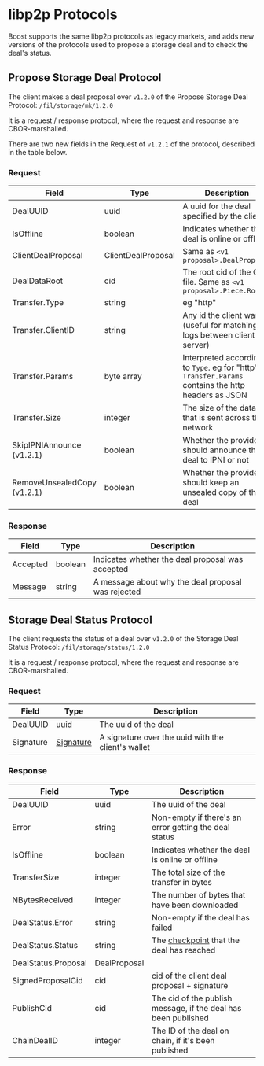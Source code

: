 # libp2p Protocols

Boost supports the same libp2p protocols as legacy markets, and adds new versions of the protocols used to propose a storage deal and to check the deal's status.

## Propose Storage Deal Protocol

The client makes a deal proposal over `v1.2.0` of the Propose Storage Deal Protocol: `/fil/storage/mk/1.2.0`

It is a request / response protocol, where the request and response are CBOR-marshalled.

There are two new fields in the Request of `v1.2.1` of the protocol, described in the table below.

### Request

| Field                       | Type               | Description                                                                                        |
|-----------------------------|--------------------|----------------------------------------------------------------------------------------------------|
| DealUUID                    | uuid               | A uuid for the deal specified by the client                                                        |
| IsOffline                   | boolean            | Indicates whether the deal is online or offline                                                    |
| ClientDealProposal          | ClientDealProposal | Same as `<v1 proposal>.DealProposal`                                                               |
| DealDataRoot                | cid                | The root cid of the CAR file. Same as `<v1 proposal>.Piece.Root`                                   |
| Transfer.Type               | string             | eg "http"                                                                                          |
| Transfer.ClientID           | string             | Any id the client wants (useful for matching logs between client and server)                       |
| Transfer.Params             | byte array         | Interpreted according to `Type`. eg for "http" `Transfer.Params` contains the http headers as JSON |
| Transfer.Size               | integer            | The size of the data that is sent across the network                                               |
| SkipIPNIAnnounce (v1.2.1)   | boolean            | Whether the provider should announce the deal to IPNI or not                                       |
| RemoveUnsealedCopy (v1.2.1) | boolean            | Whether the provider should keep an unsealed copy of the deal                                      |

### Response

| Field    | Type    | Description                                        |
| -------- | ------- | -------------------------------------------------- |
| Accepted | boolean | Indicates whether the deal proposal was accepted   |
| Message  | string  | A message about why the deal proposal was rejected |

## Storage Deal Status Protocol

The client requests the status of a deal over `v1.2.0` of the Storage Deal Status Protocol: `/fil/storage/status/1.2.0`

It is a request / response protocol, where the request and response are CBOR-marshalled.

### Request

| Field     | Type                                                                                                                                      | Description                                        |
| --------- | ----------------------------------------------------------------------------------------------------------------------------------------- | -------------------------------------------------- |
| DealUUID  | uuid                                                                                                                                      | The uuid of the deal                               |
| Signature | [Signature](https://github.com/filecoin-project/go-state-types/blob/057cdfb837f7a0309c1607c7c4640f315e51d7af/crypto/signature.go#L36-L39) | A signature over the uuid with the client's wallet |

### Response

| Field               | Type         | Description                                                                                                                                                                                   |
| ------------------- | ------------ | --------------------------------------------------------------------------------------------------------------------------------------------------------------------------------------------- |
| DealUUID            | uuid         | The uuid of the deal                                                                                                                                                                          |
| Error               | string       | Non-empty if there's an error getting the deal status                                                                                                                                         |
| IsOffline           | boolean      | Indicates whether the deal is online or offline                                                                                                                                               |
| TransferSize        | integer      | The total size of the transfer in bytes                                                                                                                                                       |
| NBytesReceived      | integer      | The number of bytes that have been downloaded                                                                                                                                                 |
| DealStatus.Error    | string       | Non-empty if the deal has failed                                                                                                                                                              |
| DealStatus.Status   | string       | The [checkpoint](https://github.com/filecoin-project/boost/blob/4fb17ba117784479e09db4012a3abf9862b8afd9/storagemarket/types/dealcheckpoints/checkpoints.go#L7-L15) that the deal has reached |
| DealStatus.Proposal | DealProposal |                                                                                                                                                                                               |
| SignedProposalCid   | cid          | cid of the client deal proposal + signature                                                                                                                                                   |
| PublishCid          | cid          | The cid of the publish message, if the deal has been published                                                                                                                                |
| ChainDealID         | integer      | The ID of the deal on chain, if it's been published                                                                                                                                           |

